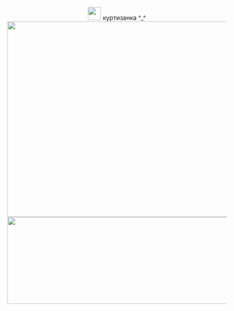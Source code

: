 <p align="center"> <img src="<img width="600"https://i.pinimg.com/736x/0e/36/63/0e3663f1c889249017f11e19953f64b0.jpg"<width="30" height="30"> куртизанка ^_^ 
<img width="2700" height="450" alt="leoprdvn" src="https://i.pinimg.com/736x/af/ce/21/afce2189b345f61d0e289cf002f9981f.jpg" />
<img width="2700" height="200" alt="leoprdvn" src="https://i.pinimg.com/originals/3f/40/42/3f40423957d94237dc3fa2cd9cc681fc.gif" />
